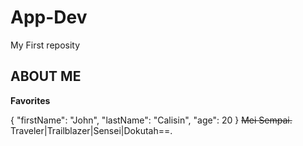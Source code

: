 # App-Dev
My First reposity
## ABOUT ME
**Favorites**

{
  "firstName": "John",
  "lastName": "Calisin",
  "age": 20
}
~~Mei Sempai.~~
Traveler|Trailblazer|Sensei|Dokutah==.
